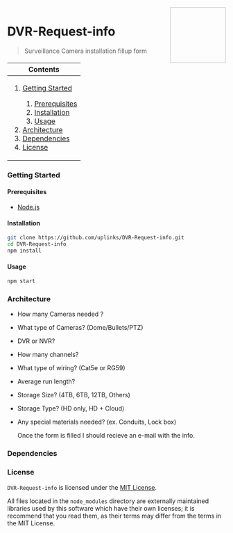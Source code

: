 <img height="128px" width="128px" align="right" />

# DVR-Request-info


> Surveillance Camera installation fillup form

<table>
	<thead>
		<tr>
			<th align="center"><strong>Contents</strong></th>
		</tr>
	</thead>
	<tbody>
		<tr>
			<td>
				<ol>
					<li><a href="#getting-started">Getting Started</a></li>
					<ol>
						<li><a href="#prerequisites">Prerequisites</a></li>
						<li><a href="#installation">Installation</a></li>
						<li><a href="#usage">Usage</a></li>
					</ol>
					<li><a href="#architecture">Architecture</a></li>
					<li><a href="#dependencies">Dependencies</a></li>
					<li><a href="#license">License</a></li>
				</ol>
			</td>
		</tr>
	</tbody>
</table>

### Getting Started

#### Prerequisites

- [Node.js](https://nodejs.org/en/download/)

#### Installation

```bash
git clone https://github.com/uplinks/DVR-Request-info.git
cd DVR-Request-info
npm install
```

#### Usage

```bash
npm start
```

### Architecture
* How many Cameras needed ?
* What type of Cameras? (Dome/Bullets/PTZ)
* DVR or NVR?
* How many channels?
* What type of wiring? (Cat5e or RG59)
* Average run length?
* Storage Size?  (4TB, 6TB, 12TB, Others)
* Storage Type?  (HD only, HD + Cloud)
* Any special materials needed? (ex. Conduits, Lock box)

    Once the form is filled I should recieve an e-mail with the info.





### Dependencies

### License

`DVR-Request-info` is licensed under the [MIT License](https://github.com/uplinks/DVR-Request-info/blob/master/LICENSE).

All files located in the `node_modules` directory are externally maintained libraries used by this software which have their own licenses; it is recommend that you read them, as their terms may differ from the terms in the MIT License.
